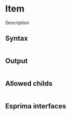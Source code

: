 Item
====

Description

Syntax
------

```fire

```

Output
------

```js

```

Allowed childs
--------------

```

```

Esprima interfaces
------------------

```ts

```

